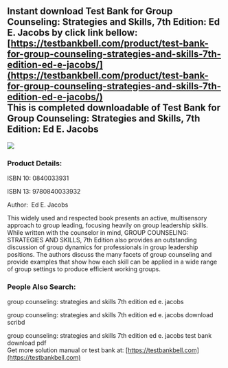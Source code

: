 Instant download **Test Bank for Group Counseling: Strategies and Skills, 7th Edition: Ed E. Jacobs** by click link bellow:  
[https://testbankbell.com/product/test-bank-for-group-counseling-strategies-and-skills-7th-edition-ed-e-jacobs/](https://testbankbell.com/product/test-bank-for-group-counseling-strategies-and-skills-7th-edition-ed-e-jacobs/)  
This is completed downloadable of Test Bank for Group Counseling: Strategies and Skills, 7th Edition: Ed E. Jacobs
------------------------------------------------------------------------------------------------------------------


![](https://testbankbell.com/wp-content/uploads/2023/05/group-counseling-strategies-and-skills-ed-e-jacobs-7th-tb.jpg)
### Product Details:


ISBN 10: 0840033931

ISBN 13: 9780840033932

Author:  Ed E. Jacobs

This widely used and respected book presents an active, multisensory approach to group leading, focusing heavily on group leadership skills. While written with the counselor in mind, GROUP COUNSELING: STRATEGIES AND SKILLS, 7th Edition also provides an outstanding discussion of group dynamics for professionals in group leadership positions. The authors discuss the many facets of group counseling and provide examples that show how each skill can be applied in a wide range of group settings to produce efficient working groups.


 ### People Also Search:


 group counseling: strategies and skills 7th edition ed e. jacobs

 group counseling: strategies and skills 7th edition ed e. jacobs download scribd

 group counseling: strategies and skills 7th edition ed e. jacobs test bank download pdf  
  Get more solution manual or test bank at: [https://testbankbell.com](https://testbankbell.com)
